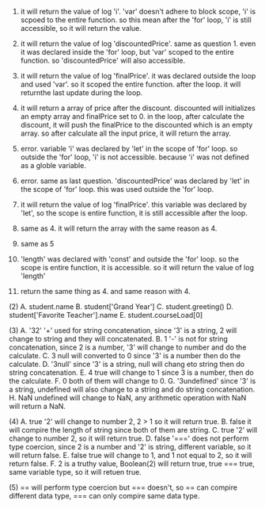 1. it will return the value of log 'i'. 'var' doesn't adhere to block scope, 'i' is scpoed to the entire function. 
so this mean after the 'for' loop, 'i' is still accessible, so it will return the value.

2. it will return the value of log 'discountedPrice'. same as question 1. even it was declared inside the 'for' loop,
but 'var' scoped to the entire function. so 'discountedPrice' will also accessible.

3. it will return the value of log 'finalPrice'. it was declared outside the loop and used 'var'. so it scoped the entire function.
after the loop. it will returnthe last update during the loop.

4. it will return a array of price after the discount. discounted will initializes an empty array and finalPrice set to 0.
in the loop, after calculate the discount, it will push the finalPrice to the discounted which is an empty array. so after 
calculate all the input price, it will return the array.

5. error. variable 'i' was declared by 'let' in the scope of 'for' loop. so outside the 'for' loop, 'i' is not accessible. because 'i'
was not defined as a globle variable.

6. error. same as last question. 'discountedPrice' was declared by 'let' in the scope of 'for' loop. this was used 
outside the 'for' loop.

7. it will return the value of log 'finalPrice'. this variable was declared by 'let', so the scope is entire function, it is still accessible
after the loop.

8. same as 4. it will return the array with the same reason as 4.
   
9. same as 5

10. 'length' was declared with 'const' and outside the 'for' loop. so the scope is entire function, it is accessible. so it will return the
value of log 'length'

11. return the same thing as 4. and same reason with 4.
    
(2)
A. student.name
B. student['Grand Year']
C. student.greeting()
D. student['Favorite Teacher'].name
E. student.courseLoad[0]

(3)
A. '32' '+' used for string concatenation, since '3' is a string, 2 will change to string and they will concatenated.
B.  1  '-' is not for string concatenation, since 2 is a number, '3' will change to number and do the calculate.
C.  3  null will converted to 0 since '3' is a number then do the calculate.
D. '3null' since '3' is a string, null will chang eto string then do string concatenation.
E.  4  true will change to 1 since 3 is a number, then do the calculate.
F.  0  both of them will change to 0.
G. '3undefined' since '3' is a string, undefined will also change to a string and do string concatenation.
H.  NaN undefined will change to NaN, any arithmetic operation with NaN will return a NaN.

(4)
A. true  '2' will change to number 2, 2 > 1 so it will return true.
B. false it will compire the length of string since both of them are string.
C. true '2' will change to number 2, so it will return true.
D. false '===' does not perform type coercion, since 2 is a number and '2' is string, different variable, so it will return false.
E. false true will change to 1, and 1 not equal to 2, so it will return false.
F.  2 is a truthy value, Boolean(2) will return true, true === true, same variable type, so it will retuen true.

(5)
== will perform type coercion but === doesn't, so == can compire different data type, === can only compire same data type.

